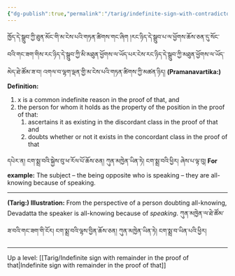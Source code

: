 ```yaml
---
{"dg-publish":true,"permalink":"/tarig/indefinite-sign-with-contradictory-remainder/"}
---
```


ཁྱོད་དེ་སྒྲུབ་ཀྱི་ཐུན་མོང་གི་མ་ངེས་པའི་གཏན་ཚིགས་གང་ཞིག །རང་ཉིད་དེ་སྒྲུབ་པ་ལ་ཕྱོགས་ཆོས་ཅན་དུ་སོང་བའི་གང་ཟག་གིས་རང་ཉིད་དེ་སྒྲུབ་ཀྱི་མི་མཐུན་ཕྱོགས་ལ་ཡོད་པར་ངེས་རང་ཉིད་དེ་སྒྲུབ་ཀྱི་མཐུན་ཕྱོགས་ལ་ཡོད་མེད་ཐེ་ཚོམ་ཟ་བ། འགལ་བ་ལྷག་ལྡན་གྱི་མ་ངེས་པའི་གཏན་ཚིགས་ཀྱི་མཚན་ཉིད།
**(Pramanavartika:) Definition:**
1. x is a common indefinite reason in the proof of that, and
2. the person for whom it holds as the property of the position in the proof of that:
	1. ascertains it as existing in the discordant class in the proof of that and
	2. doubts whether or not it exists in the concordant class in the proof of that

དཔེར་ན། ངག་སྨྲ་བའི་སྐྱེས་བུ་ཕ་རོལ་པོ་ཆོས་ཅན། ཀུན་མཁྱེན་ཡིན་ཏེ། ངག་སྨྲ་བའི་ཕྱིར། ཞེས་པ་ལྟ་བུ།
**For example:** The subject – the being opposite who is speaking – they are all-knowing because of speaking.

---
**(Tarig:) Illustration:** From the perspective of a person doubting all-knowing, Devadatta the speaker is all-knowing because of *speaking*. 
ཀུན་མཁྱེན་ལ་ཐེ་ཚོམ་ཟ་བའི་གང་ཟག་གི་ངོར། ངག་སྨྲ་བའི་ལྷས་བྱིན་ཆོས་ཅན། ཀུན་མཁྱེན་ཡིན་ཏེ། ངག་སྨྲ་བ་ཡིན་པའི་ཕྱིར།

---
Up a level: [[Tarig/Indefinite sign with remainder in the proof of that\|Indefinite sign with remainder in the proof of that]]